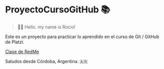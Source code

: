 # ProyectoCursoGitHub  📚

> 🙋‍♀️ Hello. my name is Rocio!

Este es un proyecto para practicar lo aprendido 
en el curso de Git / GitHub de Platzi.  

[Clase de RedMe](https://platzi.com/clases/1557-git-github/19977-readmemd-es-una-excelente-practica/ "Clase de RedMe")

Saludos desde Córdoba, Argentina. 🇦🇷
